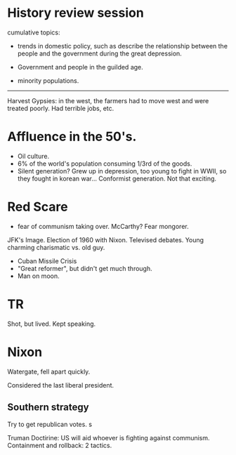 History review session
======================

cumulative topics: 

* trends in domestic policy, such as describe the relationship between the
  people and the government during the great depression. 
* Government and people in the guilded age. 

* minority populations. 

----

Harvest Gypsies: in the west, the farmers had to move west and were treated
poorly. Had terrible jobs, etc. 

Affluence in the 50's. 
======================
* Oil culture. 
* 6% of the world's population consuming 1/3rd of the goods. 
* Silent generation? Grew up in depression, too young to fight in WWII, so
  they fought in korean war... Conformist generation. Not that exciting. 


Red Scare
=========
* fear of communism taking over. McCarthy? Fear mongorer. 

JFK's Image. Election of 1960 with Nixon. Televised debates. Young charming
charismatic vs. old guy. 

* Cuban Missile Crisis
* "Great reformer", but didn't get much through. 
* Man on moon. 

TR
==
Shot, but lived. Kept speaking. 

Nixon
=====
Watergate, fell apart quickly. 

Considered the last liberal president. 

Southern strategy
-----------------

Try to get republican votes. s

Truman Doctirine: US will aid whoever is fighting against communism. Containment and rollback: 2 tactics. 
